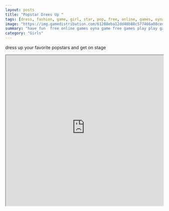 ```yaml
---
layout: posts
title: "Popstar Drees Up "
tags: [dress, fashion, game, girl, star, pop, free, online, games, oyna, game, free, games, play, play, games]
image: "https://img.gamedistribution.com/61208eba12dd40b88c577466a08ceda8.jpg"
summary: "have fun  free online games oyna game free games play play games"
category: "Girls"
---
```


dress up your favorite popstars and get on stage

<iframe width="100%" height="480px;" src="https://html5.gamedistribution.com/61208eba12dd40b88c577466a08ceda8/"></iframe>